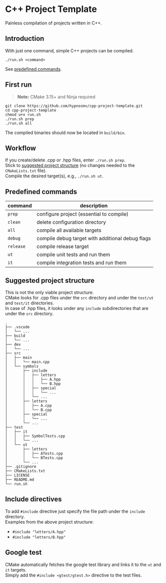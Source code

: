 # C++ Project Template

Painless compilation of projects written in C++.

## Introduction

With just one command, simple C++ projects can be compiled.
```
./run.sh <command>
```
See [predefined commands](#predefined-commands).

## First run
> **Note:** CMake 3.15+ and Ninja required
```
git clone https://github.com/hypnosmv/cpp-project-template.git
cd cpp-project-template
chmod u+x run.sh
./run.sh prep
./run.sh all
```
The compiled binaries should now be located in `build/bin`.

## Workflow
If you create/delete .cpp or .hpp files, enter `./run.sh prep`.\
Stick to [suggested project structure](#suggested-project-structure) (no changes needed to the `CMakeLists.txt` file).\
Compile the desired target(s), e.g., `./run.sh ut`.

## Predefined commands

|command   |description                                          |
|----------|-----------------------------------------------------|
|`prep`    |configure project (essential to compile)             |
|`clean`   |delete configuration directory                       |
|`all`     |compile all available targets                        |
|`debug`   |compile debug target with additional debug flags     |
|`release` |compile release target                               |
|`ut`      |compile unit tests and run them                      |
|`it`      |compile integration tests and run them               |

## Suggested project structure

This is not the only viable project structure.\
CMake looks for .cpp files under the `src` directory and under the `test/ut` and `test/it` directories.\
In case of .hpp files, it looks under any `include` subdirectories that are under the `src` directory.
```
.
├── .vscode
│   └── ...
├── build
│   └── ...
├── dev
│   └── ...
├── src
│   ├── main
│   │   └── main.cpp
│   └── symbols
│       ├── include
│       │   ├── letters
│       │   │   ├── A.hpp
│       │   │   └── B.hpp
│       │   ├── special
│       │   │   └── ...
│       │   └── ...
│       ├── letters
│       │   ├── A.cpp
│       │   └── B.cpp
│       ├── special
│       │   └── ...
│       └── ...
├── test
│   ├── it
│   │   ├── SymbolTests.cpp
│   │   └── ...
│   └── ut
│       ├── letters
│       │   ├── ATests.cpp
│       │   └── BTests.cpp
│       └── ...
├── .gitignore
├── CMakeLists.txt
├── LICENSE
├── README.md
└── run.sh
```
## Include directives

To add `#include` directive just specify the file path under the `include` directory.\
Examples from the above project structure:
- `#include "letters/A.hpp"`
- `#include "letters/B.hpp"`

## Google test

CMake automatically fetches the google test library and links it to the `ut` and `it` targets.\
Simply add the `#include <gtest/gtest.h>` directive to the test files.
